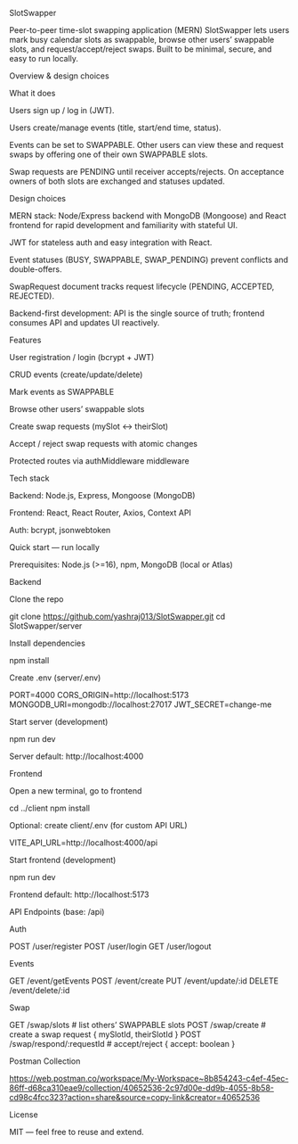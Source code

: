 SlotSwapper

Peer-to-peer time-slot swapping application (MERN)
SlotSwapper lets users mark busy calendar slots as swappable, browse other users’ swappable slots, and request/accept/reject swaps. Built to be minimal, secure, and easy to run locally.

Overview & design choices

What it does

Users sign up / log in (JWT).

Users create/manage events (title, start/end time, status).

Events can be set to SWAPPABLE. Other users can view these and request swaps by offering one of their own SWAPPABLE slots.

Swap requests are PENDING until receiver accepts/rejects. On acceptance owners of both slots are exchanged and statuses updated.

Design choices

MERN stack: Node/Express backend with MongoDB (Mongoose) and React frontend for rapid development and familiarity with stateful UI.

JWT for stateless auth and easy integration with React.

Event statuses (BUSY, SWAPPABLE, SWAP_PENDING) prevent conflicts and double-offers.

SwapRequest document tracks request lifecycle (PENDING, ACCEPTED, REJECTED).

Backend-first development: API is the single source of truth; frontend consumes API and updates UI reactively.

Features

User registration / login (bcrypt + JWT)

CRUD events (create/update/delete)

Mark events as SWAPPABLE

Browse other users’ swappable slots

Create swap requests (mySlot ↔ theirSlot)

Accept / reject swap requests with atomic changes

Protected routes via authMiddleware middleware

Tech stack

Backend: Node.js, Express, Mongoose (MongoDB)

Frontend: React, React Router, Axios, Context API

Auth: bcrypt, jsonwebtoken

Quick start — run locally

Prerequisites: Node.js (>=16), npm, MongoDB (local or Atlas)

Backend

Clone the repo

git clone https://github.com/yashraj013/SlotSwapper.git
cd SlotSwapper/server


Install dependencies

npm install


Create .env (server/.env)

PORT=4000
CORS_ORIGIN=http://localhost:5173
MONGODB_URI=mongodb://localhost:27017
JWT_SECRET=change-me

Start server (development)

npm run dev


Server default: http://localhost:4000

Frontend

Open a new terminal, go to frontend

cd ../client
npm install


Optional: create client/.env (for custom API URL)

VITE_API_URL=http://localhost:4000/api

Start frontend (development)

npm run dev


Frontend default: http://localhost:5173

API Endpoints (base: /api)

Auth

POST /user/register
POST /user/login
GET  /user/logout

Events

GET    /event/getEvents
POST   /event/create
PUT    /event/update/:id
DELETE /event/delete/:id

Swap

GET  /swap/slots                # list others’ SWAPPABLE slots
POST /swap/create               # create a swap request { mySlotId, theirSlotId }
POST /swap/respond/:requestId   # accept/reject { accept: boolean }

Postman Collection

https://web.postman.co/workspace/My-Workspace~8b854243-c4ef-45ec-86ff-d68ca310eae9/collection/40652536-2c97d00e-dd9b-4055-8b58-cd98c4fcc323?action=share&source=copy-link&creator=40652536

License

MIT — feel free to reuse and extend.